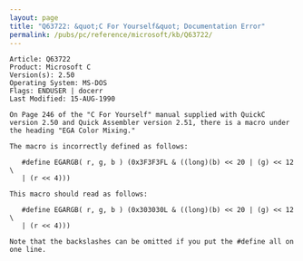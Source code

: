 ```yaml
---
layout: page
title: "Q63722: &quot;C For Yourself&quot; Documentation Error"
permalink: /pubs/pc/reference/microsoft/kb/Q63722/
---
```


	Article: Q63722
	Product: Microsoft C
	Version(s): 2.50
	Operating System: MS-DOS
	Flags: ENDUSER | docerr
	Last Modified: 15-AUG-1990
	
	On Page 246 of the "C For Yourself" manual supplied with QuickC
	version 2.50 and Quick Assembler version 2.51, there is a macro under
	the heading "EGA Color Mixing."
	
	The macro is incorrectly defined as follows:
	
	   #define EGARGB( r, g, b ) (0x3F3F3FL & ((long)(b) << 20 | (g) << 12 \
	   | (r << 4)))
	
	This macro should read as follows:
	
	   #define EGARGB( r, g, b ) (0x303030L & ((long)(b) << 20 | (g) << 12 \
	   | (r << 4)))
	
	Note that the backslashes can be omitted if you put the #define all on
	one line.

